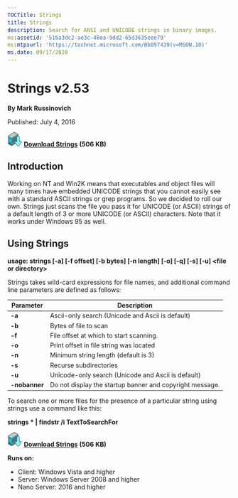 ```yaml
--- 
TOCTitle: Strings
title: Strings
description: Search for ANSI and UNICODE strings in binary images.
ms:assetid: '516a3dc2-ae3c-48ea-9dd2-65d3635eee79'
ms:mtpsurl: 'https://technet.microsoft.com/Bb897439(v=MSDN.10)'
ms.date: 09/17/2020
---
```


# Strings v2.53

**By Mark Russinovich**

Published: July 4, 2016

[![Download](media/shared/Download_sm.png)](https://download.sysinternals.com/files/Strings.zip) [**Download Strings**](https://download.sysinternals.com/files/Strings.zip) **(506 KB)**

## Introduction

Working on NT and Win2K means that executables and object files will
many times have embedded UNICODE strings that you cannot easily see with
a standard ASCII strings or grep programs. So we decided to roll our
own. Strings just scans the file you pass it for UNICODE (or ASCII)
strings of a default length of 3 or more UNICODE (or ASCII) characters.
Note that it works under Windows 95 as well.

## Using Strings

**usage: strings \[-a\] \[-f offset\] \[-b bytes\] \[-n length\] \[-o\]
\[-q\] \[-s\] \[-u\] &lt;file or directory&gt;**

Strings takes wild-card expressions for file names, and additional
command line parameters are defined as follows:

|Parameter  |Description  |
|---------|---------|
|  **-a**  | Ascii-only search (Unicode and Ascii is default) |
|  **-b**  | Bytes of file to scan |
|  **-f**  | File offset at which to start scanning. |
|  **-o**  | Print offset in file string was located |
|  **-n**  | Minimum string length (default is 3) |
|  **-s**  | Recurse subdirectories |
|  **-u**  | Unicode-only search (Unicode and Ascii is default) | 
|  **-nobanner**  | Do not display the startup banner and copyright message. |

To search one or more files for the presence of a particular string
using strings use a command like this:

**strings \* | findstr /i TextToSearchFor**

[![Download](media/shared/Download_sm.png)](https://download.sysinternals.com/files/Strings.zip) [**Download Strings**](https://download.sysinternals.com/files/Strings.zip) **(506 KB)**

**Runs on:**

- Client: Windows Vista and higher
- Server: Windows Server 2008 and higher
- Nano Server: 2016 and higher
